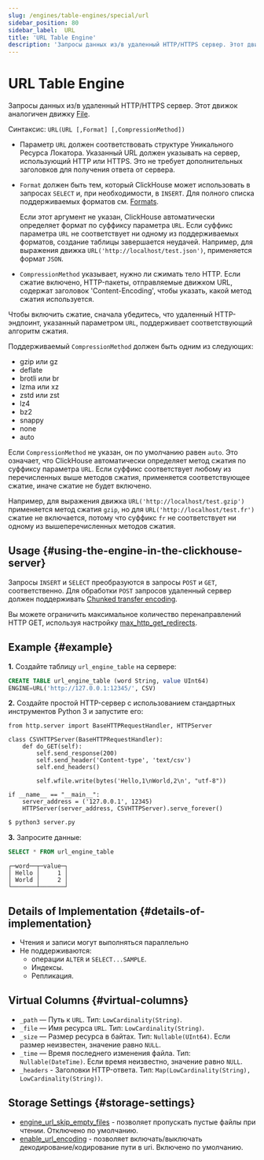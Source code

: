 ```yaml
---
slug: /engines/table-engines/special/url
sidebar_position: 80
sidebar_label:  URL
title: 'URL Table Engine'
description: 'Запросы данных из/в удаленный HTTP/HTTPS сервер. Этот движок аналогичен движку [File](../../../engines/table-engines/special/file.md).'
---
```



# URL Table Engine

Запросы данных из/в удаленный HTTP/HTTPS сервер. Этот движок аналогичен движку [File](../../../engines/table-engines/special/file.md).

Синтаксис: `URL(URL [,Format] [,CompressionMethod])`

- Параметр `URL` должен соответствовать структуре Уникального Ресурса Локатора. Указанный URL должен указывать на сервер, использующий HTTP или HTTPS. Это не требует дополнительных заголовков для получения ответа от сервера.

- `Format` должен быть тем, который ClickHouse может использовать в запросах `SELECT` и, при необходимости, в `INSERT`. Для полного списка поддерживаемых форматов см. [Formats](/interfaces/formats#formats-overview).

    Если этот аргумент не указан, ClickHouse автоматически определяет формат по суффиксу параметра `URL`. Если суффикс параметра `URL` не соответствует ни одному из поддерживаемых форматов, создание таблицы завершается неудачей. Например, для выражения движка `URL('http://localhost/test.json')`, применяется формат `JSON`.

- `CompressionMethod` указывает, нужно ли сжимать тело HTTP. Если сжатие включено, HTTP-пакеты, отправляемые движком URL, содержат заголовок 'Content-Encoding', чтобы указать, какой метод сжатия используется.

Чтобы включить сжатие, сначала убедитесь, что удаленный HTTP-эндпоинт, указанный параметром `URL`, поддерживает соответствующий алгоритм сжатия.

Поддерживаемый `CompressionMethod` должен быть одним из следующих:
- gzip или gz
- deflate
- brotli или br
- lzma или xz
- zstd или zst
- lz4
- bz2
- snappy
- none
- auto

Если `CompressionMethod` не указан, он по умолчанию равен `auto`. Это означает, что ClickHouse автоматически определяет метод сжатия по суффиксу параметра `URL`. Если суффикс соответствует любому из перечисленных выше методов сжатия, применяется соответствующее сжатие, иначе сжатие не будет включено.

Например, для выражения движка `URL('http://localhost/test.gzip')` применяется метод сжатия `gzip`, но для `URL('http://localhost/test.fr')` сжатие не включается, потому что суффикс `fr` не соответствует ни одному из вышеперечисленных методов сжатия.

## Usage {#using-the-engine-in-the-clickhouse-server}

Запросы `INSERT` и `SELECT` преобразуются в запросы `POST` и `GET`,
соответственно. Для обработки `POST` запросов удаленный сервер должен поддерживать
[Chunked transfer encoding](https://en.wikipedia.org/wiki/Chunked_transfer_encoding).

Вы можете ограничить максимальное количество перенаправлений HTTP GET, используя настройку [max_http_get_redirects](/operations/settings/settings#max_http_get_redirects).

## Example {#example}

**1.** Создайте таблицу `url_engine_table` на сервере:

``` sql
CREATE TABLE url_engine_table (word String, value UInt64)
ENGINE=URL('http://127.0.0.1:12345/', CSV)
```

**2.** Создайте простой HTTP-сервер с использованием стандартных инструментов Python 3 и
запустите его:

``` python3
from http.server import BaseHTTPRequestHandler, HTTPServer

class CSVHTTPServer(BaseHTTPRequestHandler):
    def do_GET(self):
        self.send_response(200)
        self.send_header('Content-type', 'text/csv')
        self.end_headers()

        self.wfile.write(bytes('Hello,1\nWorld,2\n', "utf-8"))

if __name__ == "__main__":
    server_address = ('127.0.0.1', 12345)
    HTTPServer(server_address, CSVHTTPServer).serve_forever()
```

``` bash
$ python3 server.py
```

**3.** Запросите данные:

``` sql
SELECT * FROM url_engine_table
```

``` text
┌─word──┬─value─┐
│ Hello │     1 │
│ World │     2 │
└───────┴───────┘
```

## Details of Implementation {#details-of-implementation}

- Чтения и записи могут выполняться параллельно
- Не поддерживаются:
    - операции `ALTER` и `SELECT...SAMPLE`.
    - Индексы.
    - Репликация.

## Virtual Columns {#virtual-columns}

- `_path` — Путь к `URL`. Тип: `LowCardinality(String)`.
- `_file` — Имя ресурса `URL`. Тип: `LowCardinality(String)`.
- `_size` — Размер ресурса в байтах. Тип: `Nullable(UInt64)`. Если размер неизвестен, значение равно `NULL`.
- `_time` — Время последнего изменения файла. Тип: `Nullable(DateTime)`. Если время неизвестно, значение равно `NULL`.
- `_headers` - Заголовки HTTP-ответа. Тип: `Map(LowCardinality(String), LowCardinality(String))`.

## Storage Settings {#storage-settings}

- [engine_url_skip_empty_files](/operations/settings/settings.md#engine_url_skip_empty_files) - позволяет пропускать пустые файлы при чтении. Отключено по умолчанию.
- [enable_url_encoding](/operations/settings/settings.md#enable_url_encoding) - позволяет включать/выключать декодирование/кодирование пути в uri. Включено по умолчанию.
